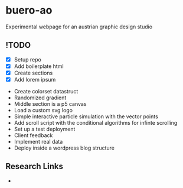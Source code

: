 # buero-ao
Experimental webpage for an austrian graphic design studio

## !TODO
- [x] Setup repo
- [x] Add boilerplate html
- [x] Create sections
- [x] Add lorem ipsum
* Create colorset datastruct
* Randomized gradient
* Middle section is a p5 canvas
* Load a custom svg logo
* Simple interactive particle simulation with the vector points
* Add scroll script with the conditional algorithms for infinte scrolling
* Set up a test deployment 
* Client feedback
* Implement real data
* Deploy inside a wordpress blog structure


## Research Links
* 

